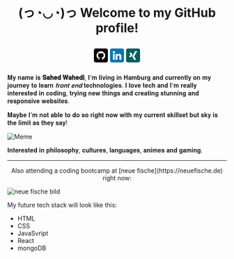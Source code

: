 <h1 align="center"> (っ◔◡◔)っ Welcome to my GitHub profile!</h1>

<h2 align="center">
  
[![GitHub](imgs/github-color-inverted.png)](https://github.com/sahedw)
[![LinkedIn](imgs/linkedin-smaller.png)](https://www.linkedin.com/in/sahed-wahedi-b4a723160)
[![Xing](imgs/xing-smaller.png)](https://github.com/sahedw)
  
</h2>


𝐌𝐲 𝐧𝐚𝐦𝐞 𝐢𝐬 **𝐒𝐚𝐡𝐞𝐝 𝐖𝐚𝐡𝐞𝐝𝐢**, 𝐈'𝐦 𝐥𝐢𝐯𝐢𝐧𝐠 𝐢𝐧 𝐇𝐚𝐦𝐛𝐮𝐫𝐠 𝐚𝐧𝐝 𝐜𝐮𝐫𝐫𝐞𝐧𝐭𝐥𝐲 𝐨𝐧 𝐦𝐲 𝐣𝐨𝐮𝐫𝐧𝐞𝐲 𝐭𝐨 𝐥𝐞𝐚𝐫𝐧 _𝐟𝐫𝐨𝐧𝐭 𝐞𝐧𝐝_  𝐭𝐞𝐜𝐡𝐧𝐨𝐥𝐨𝐠𝐢𝐞𝐬. 
𝐈 𝐥𝐨𝐯𝐞 𝐭𝐞𝐜𝐡 𝐚𝐧𝐝 𝐈'𝐦 𝐫𝐞𝐚𝐥𝐥𝐲 𝐢𝐧𝐭𝐞𝐫𝐞𝐬𝐭𝐞𝐝 𝐢𝐧 𝐜𝐨𝐝𝐢𝐧𝐠, 𝐭𝐫𝐲𝐢𝐧𝐠 𝐧𝐞𝐰 𝐭𝐡𝐢𝐧𝐠𝐬 𝐚𝐧𝐝 𝐜𝐫𝐞𝐚𝐭𝐢𝐧𝐠 𝐬𝐭𝐮𝐧𝐧𝐢𝐧𝐠 𝐚𝐧𝐝 𝐫𝐞𝐬𝐩𝐨𝐧𝐬𝐢𝐯𝐞 𝐰𝐞𝐛𝐬𝐢𝐭𝐞𝐬.   

𝐌𝐚𝐲𝐛𝐞 𝐈'𝐦 𝐧𝐨𝐭 𝐚𝐛𝐥𝐞 𝐭𝐨 𝐝𝐨 𝐬𝐨 𝐫𝐢𝐠𝐡𝐭 𝐧𝐨𝐰 𝐰𝐢𝐭𝐡 𝐦𝐲 𝐜𝐮𝐫𝐫𝐞𝐧𝐭 𝐬𝐤𝐢𝐥𝐥𝐬𝐞𝐭 𝐛𝐮𝐭 𝐬𝐤𝐲 𝐢𝐬 𝐭𝐡𝐞 𝐥𝐢𝐦𝐢𝐭 𝐚𝐬 𝐭𝐡𝐞𝐲 𝐬𝐚𝐲!

![Meme](https://media.giphy.com/media/scZPhLqaVOM1qG4lT9/giphy.gif)

𝐈𝐧𝐭𝐞𝐫𝐞𝐬𝐭𝐞𝐝 𝐢𝐧 𝐩𝐡𝐢𝐥𝐨𝐬𝐨𝐩𝐡𝐲, 𝐜𝐮𝐥𝐭𝐮𝐫𝐞𝐬, 𝐥𝐚𝐧𝐠𝐮𝐚𝐠𝐞𝐬, 𝐚𝐧𝐢𝐦𝐞𝐬 𝐚𝐧𝐝 𝐠𝐚𝐦𝐢𝐧𝐠.

<hr>

<p align="center"> Also attending a coding bootcamp at [neue fische](https://neuefische.de) right now: </p>

![neue fische bild](https://www.queb.org/wp-content/uploads/2022/08/logo-neue-fische-1280x321.png)

My future tech stack will look like this: 
- HTML
- CSS
- JavaSvript
- React
- mongoDB
